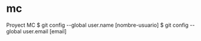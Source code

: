 # mc
Proyect MC
$ git config --global user.name [nombre-usuario]
$ git config --global user.email [email]
